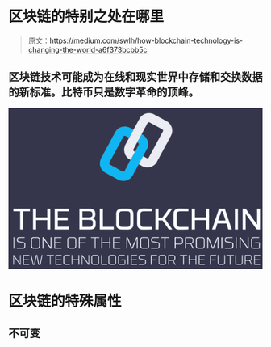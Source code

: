 # 区块链的特别之处在哪里

> 原文：<https://medium.com/swlh/how-blockchain-technology-is-changing-the-world-a6f373bcbb5c>

## 区块链技术可能成为在线和现实世界中存储和交换数据的新标准。比特币只是数字革命的顶峰。

![](img/3d05757f94a5b074c3fb03eeadad1aac.png)

# 区块链的特殊属性

## **不可变**